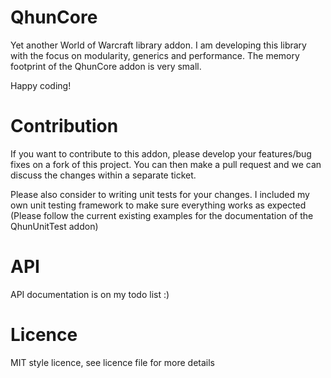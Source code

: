# QhunCore

Yet another World of Warcraft library addon. I am developing this library with the focus on modularity, generics and performance. The memory footprint of the QhunCore addon is very small.

Happy coding!

# Contribution

If you want to contribute to this addon, please develop your features/bug fixes on a fork of this project. You can then make a pull request and we can discuss the changes within a separate ticket.

Please also consider to writing unit tests for your changes. I included my own unit testing framework to make sure everything works as expected (Please follow the current existing examples for the documentation of the QhunUnitTest addon)

# API

API documentation is on my todo list :)

# Licence

MIT style licence, see licence file for more details